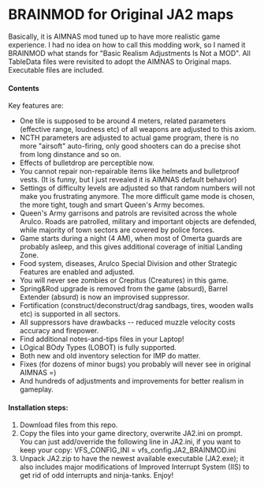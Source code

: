# BRAINMOD for Original JA2 maps

Basically, it is AIMNAS mod tuned up to have more realistic game experience.
I had no idea on how to call this modding work, so I named it BRAINMOD what stands for "Basic Realism Adjustments Is Not a MOD". All TableData files were revisited to adopt the AIMNAS to Original maps.
Executable files are included.

#### Contents
Key features are:
* One tile is supposed to be around 4 meters, related parameters (effective range, loudness etc) of all weapons are adjusted to this axiom.
* NCTH parameters are adjusted to actual game program, there is no more "airsoft" auto-firing, only good shooters can do a precise shot from long dinstance and so on.
* Effects of bulletdrop are perceptible now.
* You cannot repair non-repairable items like helmets and bulletproof vests. (It is funny, but I just revealed it is AIMNAS default behavior)
* Settings of difficulty levels are adjusted so that random numbers will not make you frustrating anymore. The more difficult game mode is chosen, the more tight, tough and smart Queen's Army becomes.
* Queen's Army garrisons and patrols are revisited across the whole Arulco. Roads are patrolled, military and important objects are defended, while majority of town sectors are covered by police forces.
* Game starts during a night (4 AM), when most of Omerta guards are probably asleep, and this gives additional coverage of initial Landing Zone.
* Food system, diseases, Arulco Special Division and other Strategic Features are enabled and adjusted.
* You will never see zombies or Crepitus (Creatures) in this game.
* Spring&Rod upgrade is removed from the game (absurd), Barrel Extender (absurd) is now an improvised suppressor.
* Fortification (construct/deconstruct/drag sandbags, tires, wooden walls etc) is supported in all sectors.
* All suppressors have drawbacks -- reduced muzzle velocity costs accuracy and firepower.
* Find additional notes-and-tips files in your Laptop!
* LOgical BOdy Types (LOBOT) is fully supported.
* Both new and old inventory selection for IMP do matter.
* Fixes (for dozens of minor bugs) you probably will never see in original AIMNAS =)
* And hundreds of adjustments and improvements for better realism in gameplay.

#### Installation steps:
1. Download files from this repo.
2. Copy the files into your game directory, overwrite JA2.ini on prompt. You can just add/override the following line in JA2.ini, if you want to keep your copy:
   VFS_CONFIG_INI = vfs_config.JA2_BRAINMOD.ini
3. Unpack JA2.zip to have the newest available executable (JA2.exe); it also includes major modifications of Improved Interrupt System (IIS) to get rid of odd interrupts and ninja-tanks.
Enjoy!
